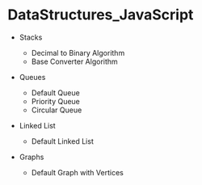 # DataStructures_JavaScript

- Stacks
    - Decimal to Binary Algorithm
    - Base Converter Algorithm

- Queues
    - Default Queue
    - Priority Queue
    - Circular Queue

- Linked List
    - Default Linked List

- Graphs
    - Default Graph with Vertices